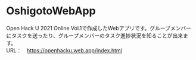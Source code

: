 # OshigotoWebApp
Open Hack U 2021 Online Vol.1で作成したWebアプリです。グループメンバーにタスクを送ったり、グループメンバーのタスク進捗状況を知ることが出来ます。<br>
URL：　https://openhacku.web.app/index.html
